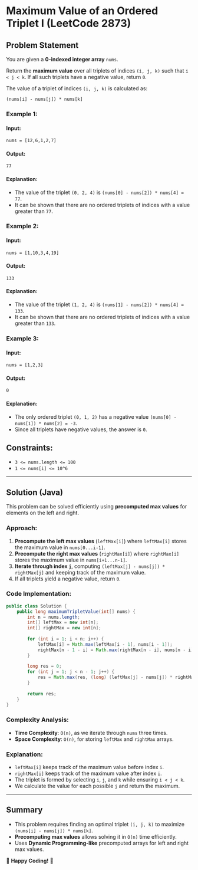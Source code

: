# Maximum Value of an Ordered Triplet I (LeetCode 2873)

## Problem Statement
You are given a **0-indexed integer array** `nums`.

Return the **maximum value** over all triplets of indices `(i, j, k)` such that `i < j < k`. If all such triplets have a negative value, return `0`.

The value of a triplet of indices `(i, j, k)` is calculated as:
```
(nums[i] - nums[j]) * nums[k]
```

### Example 1:
#### Input:
```plaintext
nums = [12,6,1,2,7]
```
#### Output:
```plaintext
77
```
#### Explanation:
- The value of the triplet `(0, 2, 4)` is `(nums[0] - nums[2]) * nums[4] = 77`.
- It can be shown that there are no ordered triplets of indices with a value greater than `77`.

### Example 2:
#### Input:
```plaintext
nums = [1,10,3,4,19]
```
#### Output:
```plaintext
133
```
#### Explanation:
- The value of the triplet `(1, 2, 4)` is `(nums[1] - nums[2]) * nums[4] = 133`.
- It can be shown that there are no ordered triplets of indices with a value greater than `133`.

### Example 3:
#### Input:
```plaintext
nums = [1,2,3]
```
#### Output:
```plaintext
0
```
#### Explanation:
- The only ordered triplet `(0, 1, 2)` has a negative value `(nums[0] - nums[1]) * nums[2] = -3`.
- Since all triplets have negative values, the answer is `0`.

## Constraints:
- `3 <= nums.length <= 100`
- `1 <= nums[i] <= 10^6`

---

## Solution (Java)
This problem can be solved efficiently using **precomputed max values** for elements on the left and right.

### Approach:
1. **Precompute the left max values** (`leftMax[i]`) where `leftMax[i]` stores the maximum value in `nums[0...i-1]`.
2. **Precompute the right max values** (`rightMax[i]`) where `rightMax[i]` stores the maximum value in `nums[i+1...n-1]`.
3. **Iterate through index `j`**, computing `(leftMax[j] - nums[j]) * rightMax[j]` and keeping track of the maximum value.
4. If all triplets yield a negative value, return `0`.

### Code Implementation:
```java
public class Solution {
    public long maximumTripletValue(int[] nums) {
        int n = nums.length;
        int[] leftMax = new int[n];
        int[] rightMax = new int[n];
        
        for (int i = 1; i < n; i++) {
            leftMax[i] = Math.max(leftMax[i - 1], nums[i - 1]);
            rightMax[n - 1 - i] = Math.max(rightMax[n - i], nums[n - i]);
        }
        
        long res = 0;
        for (int j = 1; j < n - 1; j++) {
            res = Math.max(res, (long) (leftMax[j] - nums[j]) * rightMax[j]);
        }
        
        return res;
    }
}
```

### Complexity Analysis:
- **Time Complexity**: `O(n)`, as we iterate through `nums` three times.
- **Space Complexity**: `O(n)`, for storing `leftMax` and `rightMax` arrays.

### Explanation:
- `leftMax[i]` keeps track of the maximum value before index `i`.
- `rightMax[i]` keeps track of the maximum value after index `i`.
- The triplet is formed by selecting `i`, `j`, and `k` while ensuring `i < j < k`.
- We calculate the value for each possible `j` and return the maximum.

---

## Summary
- This problem requires finding an optimal triplet `(i, j, k)` to maximize `(nums[i] - nums[j]) * nums[k]`.
- **Precomputing max values** allows solving it in `O(n)` time efficiently.
- Uses **Dynamic Programming-like** precomputed arrays for left and right max values.

🚀 **Happy Coding!** 🎯
